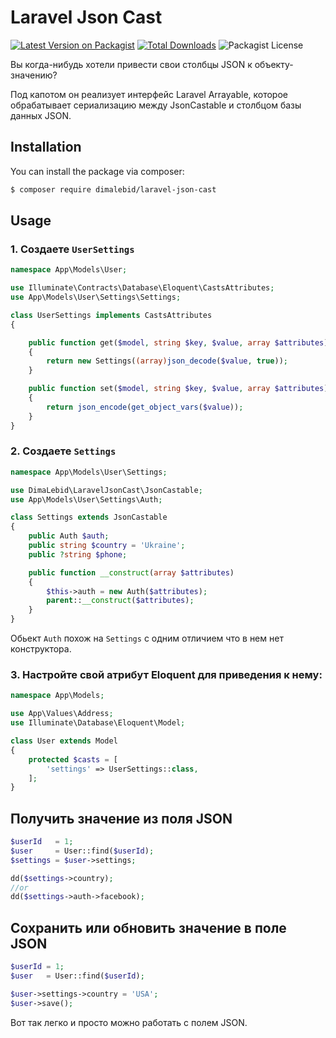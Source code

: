 # Laravel Json Cast
[![Latest Version on Packagist](https://img.shields.io/packagist/v/dimalebid/laravel-json-cast.svg?style=flat-square)](https://packagist.org/packages/dimalebid/laravel-json-cast)
[![Total Downloads](https://img.shields.io/packagist/dt/dimalebid/laravel-json-cast.svg?style=flat-square)](https://packagist.org/packages/dimalebid/laravel-json-cast)
![Packagist License](https://img.shields.io/packagist/l/dimalebid/laravel-json-cast)

Вы когда-нибудь хотели привести свои столбцы JSON к объекту-значению?

Под капотом он реализует интерфейс Laravel Arrayable, которое обрабатывает сериализацию между JsonCastable и столбцом базы данных JSON.
## Installation
You can install the package via composer:
``` bash
$ composer require dimalebid/laravel-json-cast
```
## Usage
### 1. Создаете `UserSettings`
```php
namespace App\Models\User;

use Illuminate\Contracts\Database\Eloquent\CastsAttributes;
use App\Models\User\Settings\Settings;

class UserSettings implements CastsAttributes
{

    public function get($model, string $key, $value, array $attributes)
    {
        return new Settings((array)json_decode($value, true));
    }

    public function set($model, string $key, $value, array $attributes)
    {
        return json_encode(get_object_vars($value));
    }
}
```
### 2. Создаете `Settings`
```php
namespace App\Models\User\Settings;

use DimaLebid\LaravelJsonCast\JsonCastable;
use App\Models\User\Settings\Auth;

class Settings extends JsonCastable
{
    public Auth $auth;
    public string $country = 'Ukraine';
    public ?string $phone;

    public function __construct(array $attributes)
    {
        $this->auth = new Auth($attributes);
        parent::__construct($attributes);
    }
}
```
Обьект `Auth` похож на `Settings` с одним отличием что в нем нет конструктора.
### 3. Настройте свой атрибут Eloquent для приведения к нему:
```php
namespace App\Models;

use App\Values\Address;
use Illuminate\Database\Eloquent\Model;

class User extends Model
{
    protected $casts = [
        'settings' => UserSettings::class,
    ];
}
```
## Получить значение из поля JSON
```php
$userId   = 1;
$user     = User::find($userId);
$settings = $user->settings;

dd($settings->country);
//or
dd($settings->auth->facebook);
```
## Сохранить или обновить значение в поле JSON
```php
$userId = 1;
$user   = User::find($userId);

$user->settings->country = 'USA';
$user->save();
```
Вот так легко и просто можно работать с полем JSON. 
